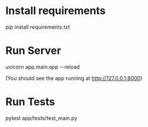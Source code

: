 # Install requirements
pip install requirements.txt

# Run Server
uvicorn app.main:app --reload

(You should see the app running at http://127.0.0.1:8000)

# Run Tests
pytest app/tests/test_main.py


